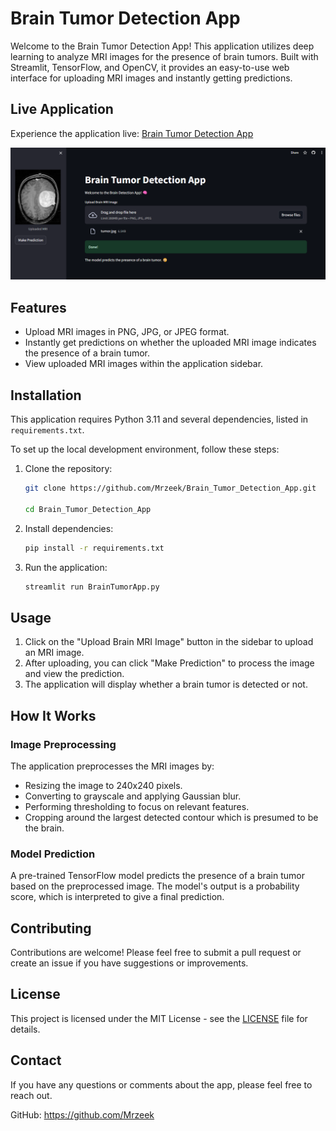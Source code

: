 # Brain Tumor Detection App

Welcome to the Brain Tumor Detection App! This application utilizes deep learning to analyze MRI images for the presence of brain tumors. Built with Streamlit, TensorFlow, and OpenCV, it provides an easy-to-use web interface for uploading MRI images and instantly getting predictions.

## Live Application

Experience the application live: [Brain Tumor Detection App](https://braintumordetectionapp-deeplearning.streamlit.app/)

![Brain Tumor Detection App](https://github.com/Mrzeek/Brain_Tumor_Detection_App/blob/main/Screenshot%202024-04-14%20005751.png)

## Features

- Upload MRI images in PNG, JPG, or JPEG format.
- Instantly get predictions on whether the uploaded MRI image indicates the presence of a brain tumor.
- View uploaded MRI images within the application sidebar.

## Installation

This application requires Python 3.11 and several dependencies, listed in `requirements.txt`.

To set up the local development environment, follow these steps:

1. Clone the repository:
    ```bash
    git clone https://github.com/Mrzeek/Brain_Tumor_Detection_App.git

    cd Brain_Tumor_Detection_App
    ```

2. Install dependencies:
    ```bash
    pip install -r requirements.txt
    ```

3. Run the application:
    ```bash
    streamlit run BrainTumorApp.py
    ```

## Usage

1. Click on the "Upload Brain MRI Image" button in the sidebar to upload an MRI image.
2. After uploading, you can click "Make Prediction" to process the image and view the prediction.
3. The application will display whether a brain tumor is detected or not.

## How It Works

### Image Preprocessing

The application preprocesses the MRI images by:

- Resizing the image to 240x240 pixels.
- Converting to grayscale and applying Gaussian blur.
- Performing thresholding to focus on relevant features.
- Cropping around the largest detected contour which is presumed to be the brain.

### Model Prediction

A pre-trained TensorFlow model predicts the presence of a brain tumor based on the preprocessed image.
The model's output is a probability score, which is interpreted to give a final prediction.

## Contributing

Contributions are welcome! Please feel free to submit a pull request or create an issue if you have suggestions or improvements.

## License

This project is licensed under the MIT License - see the [LICENSE](https://github.com/Mrzeek/Brain_Tumor_Detection_App/blob/main/LICENSE)
 file for details.

## Contact

If you have any questions or comments about the app, please feel free to reach out.

GitHub: https://github.com/Mrzeek
